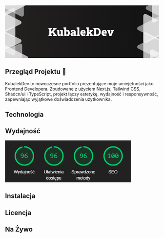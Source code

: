 ![Baner KubalekDev](./public/portfolio/thumbail-github.png)

## Przegląd Projektu 🎨

<p>
  KubalekDev to nowoczesne portfolio prezentujące moje umiejętności jako Frontend Developera. Zbudowane z użyciem Next.js, Tailwind CSS, Shadcn/ui i TypeScript, projekt łączy estetykę, wydajność i responsywność, zapewniając wyjątkowe doświadczenia użytkownika.
</p>

## Technologia

## Wydajność

![Wydajność KubalekDev](./public/portfolio/seo.png)


## Instalacja

## Licencja

## Na Żywo
